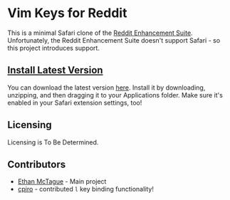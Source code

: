 
# Vim Keys for Reddit

This is a minimal Safari clone of the [Reddit Enhancement Suite](https://redditenhancementsuite.com).
Unfortunately, the Reddit Enhancement Suite doesn't support Safari - so this project introduces support.

##  [Install Latest Version](https://github.com/emctague/vim-keys-for-reddit/releases/latest/download/Vim.Keys.for.Reddit.zip)

You can download the latest version [here](https://github.com/emctague/vim-keys-for-reddit/releases/latest). Install it by downloading, unzipping, and then dragging it to your Applications folder. Make sure it's enabled in your Safari extension settings, too!

## Licensing

Licensing is To Be Determined.

## Contributors

* [Ethan McTague](https://github.com/emctague) - Main project
* [cpiro](https://github.com/cpiro) - contributed `l` key binding functionality!
